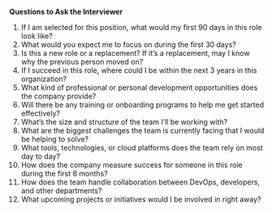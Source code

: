 **Questions to Ask the Interviewer**
1. If I am selected for this position, what would my first 90 days in this role look like?
2. What would you expect me to focus on during the first 30 days?
3. Is this a new role or a replacement? If it’s a replacement, may I know why the previous person moved on?
4. If I succeed in this role, where could I be within the next 3 years in this organization?
5. What kind of professional or personal development opportunities does the company provide?
6. Will there be any training or onboarding programs to help me get started effectively?
7. What’s the size and structure of the team I’ll be working with?
8. What are the biggest challenges the team is currently facing that I would be helping to solve?
9. What tools, technologies, or cloud platforms does the team rely on most day to day?
10. How does the company measure success for someone in this role during the first 6 months?
11. How does the team handle collaboration between DevOps, developers, and other departments?
12. What upcoming projects or initiatives would I be involved in right away?